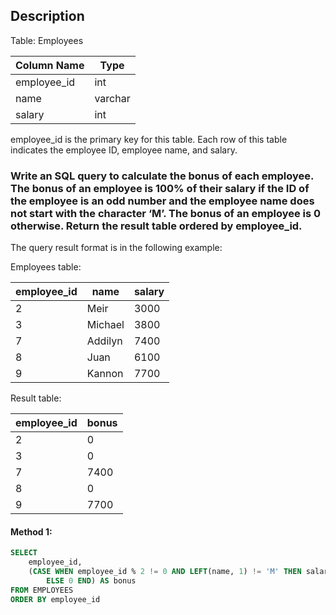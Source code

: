 ## Description

Table: Employees

| Column Name | Type    |
| ----------- | ------- |
| employee_id | int     |
| name        | varchar |
| salary      | int     |

employee_id is the primary key for this table.
Each row of this table indicates the employee ID, employee name, and salary.

### Write an SQL query to calculate the bonus of each employee. The bonus of an employee is 100% of their salary if the ID of the employee is an odd number and the employee name does not start with the character ‘M’. The bonus of an employee is 0 otherwise. Return the result table ordered by employee_id.

The query result format is in the following example:

Employees table:

| employee_id | name    | salary |
| ----------- | ------- | ------ |
| 2           | Meir    | 3000   |
| 3           | Michael | 3800   |
| 7           | Addilyn | 7400   |
| 8           | Juan    | 6100   |
| 9           | Kannon  | 7700   |

Result table:

| employee_id | bonus |
| ----------- | ----- |
| 2           | 0     |
| 3           | 0     |
| 7           | 7400  |
| 8           | 0     |
| 9           | 7700  |

#### Method 1:

```sql
SELECT
    employee_id,
    (CASE WHEN employee_id % 2 != 0 AND LEFT(name, 1) != 'M' THEN salary
        ELSE 0 END) AS bonus
FROM EMPLOYEES
ORDER BY employee_id
```
